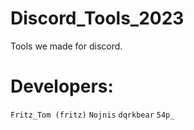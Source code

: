 # Discord_Tools_2023
Tools we made for discord.

# Developers:

`Fritz_Tom (fritz)`
`Nojnis`
`dqrkbear`
`54p_`
